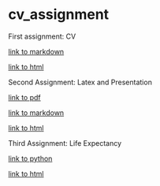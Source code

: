 # cv_assignment
First assignment: CV

[link to markdown](http://thomasbarks.github.io/cv_assignment/NoCss.html)

[link to html](http://thomasbarks.github.io/cv_assignment/)

Second Assignment: Latex and Presentation

[link to pdf](http://thomasbarks.github.io/two/updated.pdf) 

[link to markdown](http://thomasbarks.github.io/two/NoCss.html)

[link to html](http://thomasbarks.github.io/two/)

Third Assignment: Life Expectancy 

[link to python](https://github.com/ThomasBarks/Third-assignment/blob/master/Third-assignement-2.ipynb)

[link to html](http://spgarulo.github.io/Third-assignement/Third-assignement-2.html)
